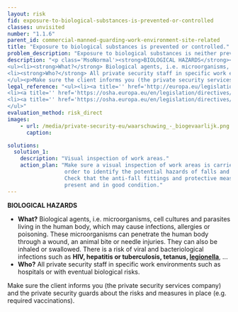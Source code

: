 ```yaml
---
layout: risk
fid: exposure-to-biological-substances-is-prevented-or-controlled
classes: unvisited
number: "1.1.6"
parent_id: commercial-manned-guarding-work-environment-site-related
title: "Exposure to biological substances is prevented or controlled."
problem_description: "Exposure to biological substances is neither prevented nor controlled"
description: "<p class='MsoNormal'><strong>BIOLOGICAL HAZARDS</strong></p>&#13;
<ul><li><strong>What?</strong> Biological agents, i.e. microorganisms, cell cultures and parasites living in the human body, which may cause infections, allergies or poisoning. These microorganisms can penetrate the human body through a wound, an animal bite or needle injuries. They can also be inhaled or swallowed. There is a risk of viral and bacteriological infections such as <strong>HIV, hepatitis or tuberculosis, tetanus, <a title='' href='http://www.hse.gov.uk/legionnaires/' target='_blank' rel='nofollow'>legionella</a></strong>, ...</li>&#13;
<li><strong>Who?</strong> All private security staff in specific work environments such as hospitals or with eventual biological risks. </li>&#13;
</ul><p>Make sure the client informs you (the private security services company) and the private security guards about the risks and measures in place (e.g. required vaccinations).</p>"
legal_reference: "<ul><li><a title='' href='http://europa.eu/legislation_summaries/employment_and_social_policy/health_hygiene_safety_at_work/c11113_en.htm' rel='nofollow' target='_blank'>89/391/CEE Implementing measures to improve the health and safety of workers (framework directive).</a></li>&#13;
<li><a title='' href='https://osha.europa.eu/en/legislation/directives/workplaces-equipment-signs-personal-protective-equipment/osh-directives/2' rel='nofollow' target='_blank'>89/654/EEC Directive on the minimum safety and health requirements for the workplace</a>.</li>&#13;
<li><a title='' href='https://osha.europa.eu/en/legislation/directives/exposure-to-biological-agents/77' rel='nofollow' target='_blank'>2000/54/EC Directive on the protection of workers from risks related to exposure to biological agents at work.</a></li>&#13;
</ul>"
evaluation_method: risk_direct
images:
    - url: /media/private-security-eu/waarschuwing_-_biogevaarlijk.png
      caption: 

solutions:
  solution_1:
    description: "Visual inspection of work areas."
    action_plan: "Make sure a visual inspection of work areas is carried out in
                  order to identify the potential hazards of falls and slips.
                  Check that the anti-fall fittings and protective measures are
                  present and in good condition."
---
```

**BIOLOGICAL HAZARDS**

  * **What?** Biological agents, i.e. microorganisms, cell cultures and parasites living in the human body, which may cause infections, allergies or poisoning. These microorganisms can penetrate the human body through a wound, an animal bite or needle injuries. They can also be inhaled or swallowed. There is a risk of viral and bacteriological infections such as **HIV, hepatitis or tuberculosis, tetanus, [legionella](http://www.hse.gov.uk/legionnaires/)**, ...
  * **Who?** All private security staff in specific work environments such as hospitals or with eventual biological risks. 

Make sure the client informs you (the private security services company) and
the private security guards about the risks and measures in place (e.g.
required vaccinations).


